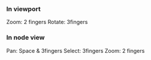 ### In viewport

Zoom: 2 fingers
Rotate: 3fingers

### In node view

Pan: Space & 3fingers
Select: 3fingers
Zoom: 2 fingers
